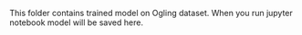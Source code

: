 This folder contains trained model on Ogling dataset. 
When you run jupyter notebook model will be saved here.

